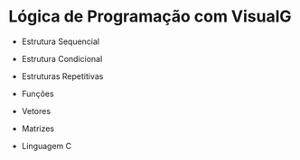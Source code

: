 # Lógica de Programação com VisualG

- Estrutura Sequencial
- Estrutura Condicional
- Estruturas Repetitivas
- Funções
- Vetores
- Matrizes

- Linguagem C
